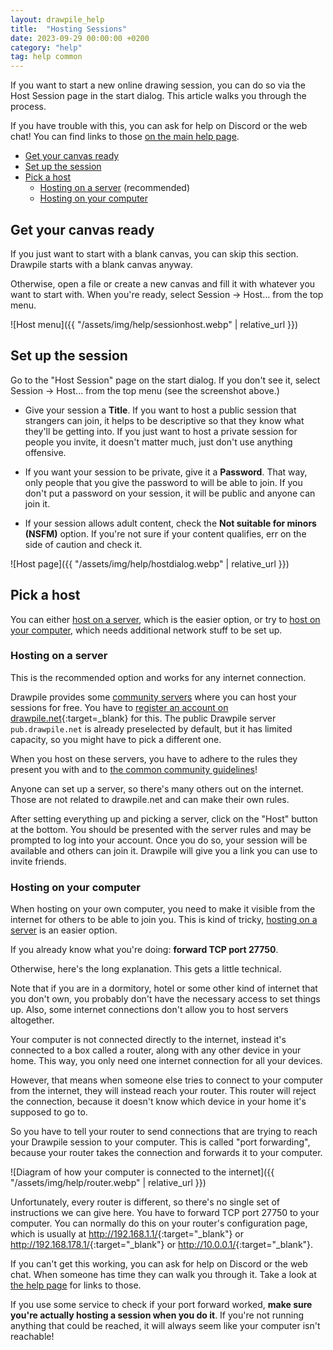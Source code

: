 ```yaml
---
layout: drawpile_help
title:  "Hosting Sessions"
date: 2023-09-29 00:00:00 +0200
category: "help"
tag: help common
---
```


If you want to start a new online drawing session, you can do so via the Host Session page in the start dialog. This article walks you through the process.

If you have trouble with this, you can ask for help on Discord or the web chat! You can find links to those [on the main help page](https://drawpile.net/help/).

* [Get your canvas ready](#get-your-canvas-ready)
* [Set up the session](#set-up-the-session)
* [Pick a host](#pick-a-host)
    * [Hosting on a server](#hosting-on-a-server) (recommended)
    * [Hosting on your computer](#hosting-on-your-computer)


## Get your canvas ready

If you just want to start with a blank canvas, you can skip this section. Drawpile starts with a blank canvas anyway.

Otherwise, open a file or create a new canvas and fill it with whatever you want to start with. When you're ready, select Session → Host… from the top menu.

![Host menu]({{ "/assets/img/help/sessionhost.webp" | relative_url }})


## Set up the session

Go to the "Host Session" page on the start dialog. If you don't see it, select Session → Host… from the top menu (see the screenshot above.)

* Give your session a **Title**. If you want to host a public session that strangers can join, it helps to be descriptive so that they know what they'll be getting into. If you just want to host a private session for people you invite, it doesn't matter much, just don't use anything offensive.

* If you want your session to be private, give it a **Password**. That way, only people that you give the password to will be able to join. If you don't put a password on your session, it will be public and anyone can join it.

* If your session allows adult content, check the **Not suitable for minors (NSFM)** option. If you're not sure if your content qualifies, err on the side of caution and check it.

![Host page]({{ "/assets/img/help/hostdialog.webp" | relative_url }})


## Pick a host

You can either [host on a server](#hosting-on-a-server), which is the easier option, or try to [host on your computer](#hosting-on-your-computer), which needs additional network stuff to be set up.

### Hosting on a server

This is the recommended option and works for any internet connection.

Drawpile provides some [community servers](https://drawpile.net/communities/) where you can host your sessions for free. You have to [register an account on drawpile.net](https://drawpile.net/accounts/signup/){:target=_blank} for this. The public Drawpile server `pub.drawpile.net` is already preselected by default, but it has limited capacity, so you might have to pick a different one.

When you host on these servers, you have to adhere to the rules they present you with and to [the common community guidelines](https://drawpile.net/communities/drawpile.net/ccg/)!

Anyone can set up a server, so there's many others out on the internet. Those are not related to drawpile.net and can make their own rules.

After setting everything up and picking a server, click on the "Host" button at the bottom. You should be presented with the server rules and may be prompted to log into your account. Once you do so, your session will be available and others can join it. Drawpile will give you a link you can use to invite friends.

### Hosting on your computer

When hosting on your own computer, you need to make it visible from the internet for others to be able to join you. This is kind of tricky, [hosting on a server](#hosting-on-a-server) is an easier option.

If you already know what you're doing: **forward TCP port 27750**.

Otherwise, here's the long explanation. This gets a little technical.

Note that if you are in a dormitory, hotel or some other kind of internet that you don't own, you probably don't have the necessary access to set things up. Also, some internet connections don't allow you to host servers altogether.

Your computer is not connected directly to the internet, instead it's connected to a box called a router, along with any other device in your home. This way, you only need one internet connection for all your devices.

However, that means when someone else tries to connect to your computer from the internet, they will instead reach your router. This router will reject the connection, because it doesn't know which device in your home it's supposed to go to.

So you have to tell your router to send connections that are trying to reach your Drawpile session to your computer. This is called "port forwarding", because your router takes the connection and forwards it to your computer.

![Diagram of how your computer is connected to the internet]({{ "/assets/img/help/router.webp" | relative_url }})

Unfortunately, every router is different, so there's no single set of instructions we can give here. You have to forward TCP port 27750 to your computer. You can normally do this on your router's configuration page, which is usually at <http://192.168.1.1/>{:target="_blank"} or <http://192.168.178.1/>{:target="_blank"} or <http://10.0.0.1/>{:target="_blank"}.

If you can't get this working, you can ask for help on Discord or the web chat. When someone has time they can walk you through it. Take a look at [the help page](https://drawpile.net/help/) for links to those.

If you use some service to check if your port forward worked, **make sure you're actually hosting a session when you do it**. If you're not running anything that could be reached, it will always seem like your computer isn't reachable!
